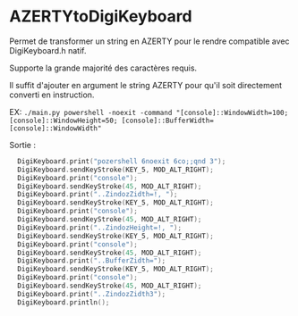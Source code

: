 # AZERTYtoDigiKeyboard
Permet de transformer un string en AZERTY pour le rendre compatible avec DigiKeyboard.h natif.

Supporte la grande majorité des caractères requis.

Il suffit d'ajouter en argument le string AZERTY pour qu'il soit directement converti en instruction.

EX: `./main.py powershell -noexit -command "[console]::WindowWidth=100; [console]::WindowHeight=50; [console]::BufferWidth=[console]::WindowWidth"`

Sortie : 
```ino
  DigiKeyboard.print("pozershell 6noexit 6co;;qnd 3");
  DigiKeyboard.sendKeyStroke(KEY_5, MOD_ALT_RIGHT);
  DigiKeyboard.print("console");
  DigiKeyboard.sendKeyStroke(45, MOD_ALT_RIGHT);
  DigiKeyboard.print("..ZindozZidth=!, ");
  DigiKeyboard.sendKeyStroke(KEY_5, MOD_ALT_RIGHT);
  DigiKeyboard.print("console");
  DigiKeyboard.sendKeyStroke(45, MOD_ALT_RIGHT);
  DigiKeyboard.print("..ZindozHeight=!, ");
  DigiKeyboard.sendKeyStroke(KEY_5, MOD_ALT_RIGHT);
  DigiKeyboard.print("console");
  DigiKeyboard.sendKeyStroke(45, MOD_ALT_RIGHT);
  DigiKeyboard.print("..BufferZidth=");
  DigiKeyboard.sendKeyStroke(KEY_5, MOD_ALT_RIGHT);
  DigiKeyboard.print("console");
  DigiKeyboard.sendKeyStroke(45, MOD_ALT_RIGHT);
  DigiKeyboard.print("..ZindozZidth3");
  DigiKeyboard.println();
```
